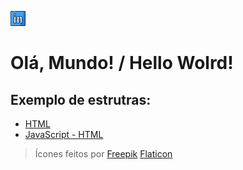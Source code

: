 [![Linkedin]( https://github.com/renanairestic/Ola-Mundo/blob/76fb3fe556f5dca67e3f5cad2dbf81b6cd2d2d85/assets/linkedin.png)](https://www.linkedin.com/in/renan-aires-tic/ "Conecte-se")

# Olá, Mundo! / Hello Wolrd!

## Exemplo de estrutras:

*  [HTML](https://github.com/renanairestic/Ola-Mundo/blob/826807113dbd0bb34e4bea2d6da156b93b00c0fd/site-exemplos/html/index.html)
* [JavaScript - HTML](https://github.com/renanairestic/Ola-Mundo/blob/826807113dbd0bb34e4bea2d6da156b93b00c0fd/site-exemplos/js/index.html)

> Ícones feitos por [Freepik](https://www.flaticon.com/br/autores/freepik "Freepik") [Flaticon](https://www.flaticon.com/br/ "www.flaticon.com") 
